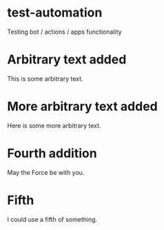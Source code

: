 # test-automation
Testing bot / actions / apps functionality

# Arbitrary text added
This is some arbitrary text.

# More arbitrary text added
Here is some more arbitrary text.

# Fourth addition
May the Force be with you.

# Fifth
I could use a fifth of something.
